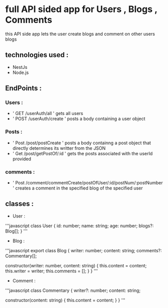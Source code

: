 # full API sided app for Users , Blogs , Comments

this API side app lets the user create blogs and comment on other users blogs

## technologies used :

- NestJs
- Node.js

## EndPoints :

### Users :

- ' GET /userAuth/all ' gets all users
- ' POST /userAuth/create ' posts a body containing a user object

### Posts :

- ' Post /post/postCreate ' posts a body containng a post object that directly determines its writter from the JSON
- ' Get /post/getPostOf/:id ' gets the posts associated with the userId provided

### comments : 

- ' Post /comment/commentCreate/postOfUser/:id/postNum/:postNumber ' creates a comment in the specified blog of the specified user

## classes :

- User :

'''javascript
 class User {
  id: number;
  name: string;
  age: number;
  blogs?: Blog[];
}
'''

- Blog :

'''javascript
export class Blog {
  writer: number;
  content: string;
  comments?: Commentary[];

  constructor(writer: number, content: string) {
    this.content = content;
    this.writer = writer;
    this.comments = [];
  }
}
'''

- Comment :

'''javascript
class Commentary {
  writer?: number;
  content: string;

  constructor(content: string) {
    this.content = content;
  }
}
'''
